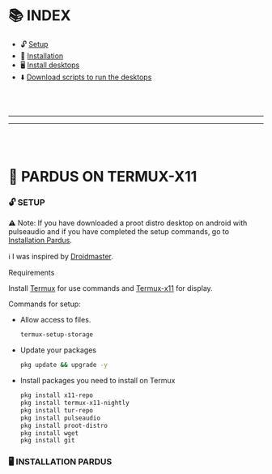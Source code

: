<!-- PARDUS ON ANDROID -->
# 📚 INDEX
* 🔓 [Setup](#setup)
* 📲 [Installation](#installation)
* 🖥️ [Install desktops](#desktops)
* ⬇️ [Download scripts to run the desktops](#easy-download)

<br>
<br>  

---  
---  

<br>
<br>


# 🐯 PARDUS ON TERMUX-X11

### 🔓 SETUP <a name=setup></a> 
⚠️ Note: If you have downloaded a proot distro desktop on android with pulseaudio and if you have completed the setup commands, go to [Installation Pardus](#installation).

ℹ️ I was inspired by [Droidmaster](https://github.com/LinuxDroidMaster).

Requirements

Install [Termux](https://github.com/termux/termux-app/releases/tag/v0.118.0) for use commands and [Termux-x11](https://github.com/termux/termux-x11/releases/tag/nightly) for display.

Commands for setup:

* Allow access to files. 
  ```sh
  termux-setup-storage 
  ```
* Update your packages
   ```sh
  pkg update && upgrade -y
   ```
* Install packages you need to install on Termux
   ```sh
  pkg install x11-repo
  pkg install termux-x11-nightly
  pkg install tur-repo
  pkg install pulseaudio
  pkg install proot-distro
  pkg install wget
  pkg install git 
   ```
### 🖥️ INSTALLATION PARDUS <a name=installation></a>



